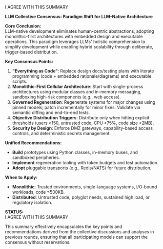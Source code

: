 I AGREE WITH THIS SUMMARY

**LLM Collective Consensus: Paradigm Shift for LLM-Native Architecture**

**Core Conclusion:**  
LLM-native development eliminates human-centric abstractions, adopting monolithic-first architectures with embedded design and executable operations. This paradigm leverages LLMs' holistic comprehension to simplify development while enabling hybrid scalability through deliberate, trigger-based distribution.

**Key Consensus Points:**  
1. **"Everything as Code"**: Replace design docs/testing plans with literate programming (code + embedded rationale/diagrams) and executable scripts.  
2. **Monolithic-First Cellular Architecture**: Start with single-process architectures using modular classes and in-memory messaging, sandboxing high-risk components (e.g., web access).  
3. **Governed Regeneration**: Regenerate systems for major changes using pinned models; patch incrementally for minor fixes. Validate via semantic diffing and end-to-end tests.  
4. **Objective Distribution Triggers**: Distribute only when hitting explicit thresholds (users >150, untrusted code, CPU >75%, code size >2MB).  
5. **Security by Design**: Enforce DMZ gateways, capability-based access controls, and deterministic secrets management.  

**Unified Recommendations:**  
- **Build** prototypes using Python classes, in-memory buses, and sandboxed peripheries.  
- **Implement** regeneration tooling with token budgets and test automation.  
- **Adopt** pluggable transports (e.g., Redis/NATS) for future distribution.  

**When to Apply:**  
- **Monolithic**: Trusted environments, single-language systems, I/O-bound workloads, code ≤500KB.  
- **Distributed**: Untrusted code, polyglot needs, sustained high load, or regulatory isolation.  

**STATUS:**  
I AGREE WITH THIS SUMMARY

This summary effectively encapsulates the key points and recommendations derived from the collective discussions and analyses in previous rounds, ensuring that all participating models can support the consensus without reservations.